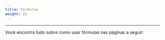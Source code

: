```yaml
---
title: Fórmulas
weight: 22
---
```


---

Você encontra tudo sobre como usar fórmulas nas páginas a seguir:

